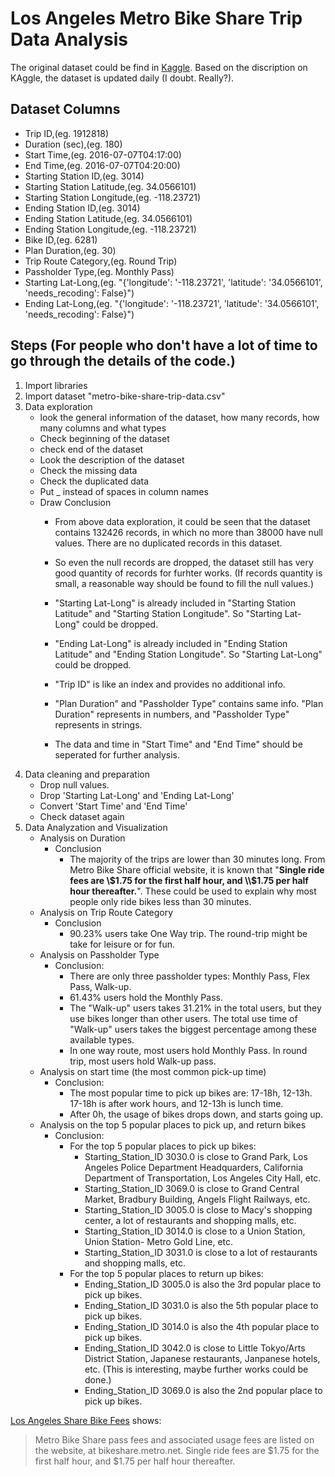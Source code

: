 # Los Angeles Metro Bike Share Trip Data Analysis

The original dataset could be find in [Kaggle](https://www.kaggle.com/cityofLA/los-angeles-metro-bike-share-trip-data). Based on the discription on KAggle, the dataset is updated daily (I doubt. Really?).

## Dataset Columns

- Trip ID,(eg. 1912818)
- Duration (sec),(eg. 180)
- Start Time,(eg. 2016-07-07T04:17:00)
- End Time,(eg. 2016-07-07T04:20:00)
- Starting Station ID,(eg. 3014)
- Starting Station Latitude,(eg. 34.0566101)
- Starting Station Longitude,(eg. -118.23721)
- Ending Station ID,(eg. 3014)
- Ending Station Latitude,(eg. 34.0566101)
- Ending Station Longitude,(eg. -118.23721)
- Bike ID,(eg. 6281)
- Plan Duration,(eg. 30)
- Trip Route Category,(eg. Round Trip)
- Passholder Type,(eg. Monthly Pass)
- Starting Lat-Long,(eg. "{'longitude': '-118.23721', 'latitude': '34.0566101', 'needs_recoding': False}")
- Ending Lat-Long,(eg. "{'longitude': '-118.23721', 'latitude': '34.0566101', 'needs_recoding': False}")

## Steps (For people who don't have a lot of time to go through the details of the code.)

1. Import libraries
2. Import dataset "metro-bike-share-trip-data.csv"
3. Data exploration
	* look the general information of the dataset, how many records, how many columns and what types 
	* Check beginning of the dataset
	* check end of the dataset
	* Look the description of the dataset
	* Check the missing data
	* Check the duplicated data
	* Put _ instead of spaces in column names 
	* Draw Conclusion
		+ From above data exploration, it could be seen that the dataset contains 132426 records, in which no more than 38000 have null values. There are no duplicated records in this dataset. 
		+ So even the null records are dropped, the dataset still has very good quantity of records for furhter works. (If records quantity is small, a reasonable way should be found to fill the null values.)

		+ "Starting Lat-Long" is already included in "Starting Station Latitude" and "Starting Station Longitude". So "Starting Lat-Long" could be dropped.
		+ "Ending Lat-Long" is already included in "Ending  Station Latitude" and "Ending  Station Longitude". So "Starting Lat-Long" could be dropped.

		+ "Trip ID" is like an index and provides no additional info.
		+ "Plan Duration" and "Passholder Type" contains same info. "Plan Duration" represents in numbers, and "Passholder Type" represents in strings.
		+ The data and time in "Start Time" and "End Time" should be seperated for further analysis.
4. Data cleaning and preparation
	* Drop null values.
	* Drop 'Starting Lat-Long' and 'Ending Lat-Long'
	* Convert 'Start Time' and 'End Time'
	* Check dataset again
5. Data Analyzation and Visualization
	* Analysis on Duration
		+ Conclusion
			+ The majority of the trips are lower than 30 minutes long. From Metro Bike Share official website, it is known that "**Single ride fees are \\$1.75 for the first half hour, and \\$1.75 per half hour thereafter.**". These could be used to explain why most people only ride bikes less than 30 minutes.
	* Analysis on Trip Route Category
		+ Conclusion
			+ 90.23% users take One Way trip. The round-trip might be take for leisure or for fun.
	* Analysis on Passholder Type
		+ Conclusion:
			+ There are only three passholder types: Monthly Pass, Flex Pass, Walk-up.
			+ 61.43% users hold the Monthly Pass.
			+ The "Walk-up" users takes 31.21% in the total users, but they use bikes longer than other users. The total use time of "Walk-up" users takes the biggest percentage among these available types.
			+ In one way route, most users hold Monthly Pass. In round trip, most users hold Walk-up pass.
	* Analysis on start time (the most common pick-up time) 	
		+ Conclusion:
			+ The most popular time to pick up bikes are: 17-18h, 12-13h. 17-18h is after work hours, and 12-13h is lunch time.
			+ After 0h, the usage of bikes drops down, and starts going up.
	* Analysis on the top 5 popular places to pick up,  and return bikes
		+ Conclusion:
			+ For the top 5 popular places to pick up bikes:
				+ Starting_Station_ID 3030.0 is close to Grand Park, Los Angeles Police Department Headquarders, California Department of Transportation, Los Angeles City Hall, etc.
				+ Starting_Station_ID 3069.0 is close to Grand Central Market, Bradbury Building, Angels Flight Railways, etc.
				+ Starting_Station_ID 3005.0 is close to Macy's shopping center, a lot of restaurants and shopping malls, etc.
				+ Starting_Station_ID 3014.0 is close to a Union Station, Union Station- Metro Gold Line, etc.
				+ Starting_Station_ID 3031.0 is close to a lot of restaurants and shopping malls, etc.
			+ For the top 5 popular places to return up bikes:
				+ Ending_Station_ID 3005.0 is also the 3rd popular place to pick up bikes.
				+ Ending_Station_ID 3031.0 is also the 5th popular place to pick up bikes.
				+ Ending_Station_ID 3014.0 is also the 4th popular place to pick up bikes.
				+ Ending_Station_ID 3042.0 is close to Little Tokyo/Arts District Station, Japanese restaurants, Janpanese hotels, etc. (This is interesting, maybe further works could be done.)
				+ Ending_Station_ID 3069.0 is also the 2nd popular place to pick up bikes.
					
	
[Los Angeles Share Bike Fees](https://bikeshare.metro.net/user-agreement/) shows:
> Metro Bike Share pass fees and associated usage fees are listed on the website, at bikeshare.metro.net. Single ride fees are $1.75 for the first half hour, and $1.75 per half hour thereafter.

